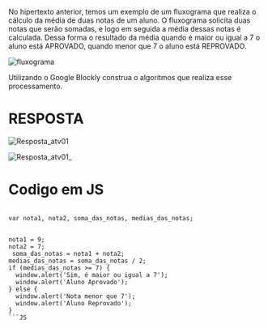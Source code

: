 No hipertexto anterior, temos um exemplo de um fluxograma que realiza o cálculo da média de duas notas de um aluno. O fluxograma solicita duas notas que serão somadas, e logo em seguida a média dessas notas é calculada. Dessa forma o resultado da média quando é maior ou igual a 7 o aluno está APROVADO, quando menor que 7 o aluno está REPROVADO.

![fluxograma](https://github.com/jedsonjhones/Softex-Backend/assets/39849707/f4d30879-07d8-4fcc-bed4-194118ef72a9)

Utilizando o Google Blockly construa o algoritmos que realiza esse processamento.

# RESPOSTA

![Resposta_atv01](https://github.com/jedsonjhones/Softex-Backend/assets/39849707/2cf6e9f6-deb8-4fa9-9f79-3282f0e13818)

![Resposta_atv01_](https://github.com/jedsonjhones/Softex-Backend/assets/39849707/6a55da47-1cec-4e03-a972-7cce5ea5b96c)

# Codigo em JS

```JS

var nota1, nota2, soma_das_notas, medias_das_notas;


nota1 = 9;
nota2 = 7;
 soma_das_notas = nota1 + nota2;
medias_das_notas = soma_das_notas / 2;
if (medias_das_notas >= 7) {
  window.alert('Sim, é maior ou igual a 7');
  window.alert('Aluno Aprovado');
} else {
  window.alert('Nota menor que 7');
  window.alert('Aluno Reprovado');
}
```JS
